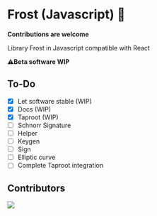 # Frost (Javascript) 🔑

**Contributions are welcome**

Library Frost in Javascript compatible with React

⚠️**Beta software WIP**

## To-Do

- [x] Let software stable (WIP)
- [x] Docs (WIP)
- [x] Taproot (WIP)
- [ ] Schnorr Signature
- [ ] Helper
- [ ] Keygen
- [ ] Sign
- [ ] Elliptic curve
- [ ] Complete Taproot integration

## Contributors

<a align="center" href="https://github.com/FrostDevKit/javascript-frost/graphs/contributors">
  <img src="https://contrib.rocks/image?repo=FrostDevKit/javascript-frost" />
</a>
